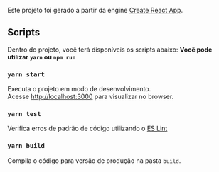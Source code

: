 Este projeto foi gerado a partir da engine [Create React App](https://github.com/facebook/create-react-app).

## Scripts

Dentro do projeto, você terá disponíveis os scripts abaixo:
**Você pode utilizar `yarn` ou `npm run`**

### `yarn start`

Executa o projeto em modo de desenvolvimento.<br />
Acesse [http://localhost:3000](http://localhost:3000) para visualizar no browser.

### `yarn test`

Verifica erros de padrão de código utilizando o [ES Lint](https://eslint.org/)

### `yarn build`

Compila o código para versão de produção na pasta `build`.